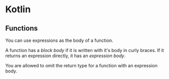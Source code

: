 # Kotlin

## Functions
You can use expressions as the body of a function.

A function has a *block body* if it is written with it's body in curly braces.
If it returns an expression directly, it has an *expression body*.

You are allowed to omit the return type for a function with an expression body.
